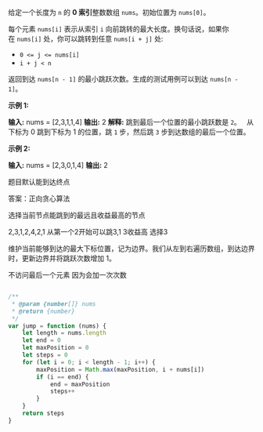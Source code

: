 给定一个长度为 `n` 的 **0 索引**整数数组 `nums`。初始位置为 `nums[0]`。

每个元素 `nums[i]` 表示从索引 `i` 向前跳转的最大长度。换句话说，如果你在 `nums[i]` 处，你可以跳转到任意 `nums[i + j]` 处:

- `0 <= j <= nums[i]` 
- `i + j < n`

返回到达 `nums[n - 1]` 的最小跳跃次数。生成的测试用例可以到达 `nums[n - 1]`。

**示例 1:**

**输入:** nums = [2,3,1,1,4]
**输出:** 2
**解释:** 跳到最后一个位置的最小跳跃数是 `2`。
     从下标为 0 跳到下标为 1 的位置，跳 `1` 步，然后跳 `3` 步到达数组的最后一个位置。

**示例 2:**

**输入:** nums = [2,3,0,1,4]
**输出:** 2

题目默认能到达终点

答案：正向贪心算法

选择当前节点能跳到的最远且收益最高的节点

2,3,1,2,4,2,1  从第一个2开始可以跳3,1 3收益高 选择3

维护当前能够到达的最大下标位置，记为边界。我们从左到右遍历数组，到达边界时，更新边界并将跳跃次数增加 1。

不访问最后一个元素 因为会加一次次数

```js

/**
 * @param {number[]} nums
 * @return {number}
 */
var jump = function (nums) {
    let length = nums.length
    let end = 0
    let maxPosition = 0
    let steps = 0
    for (let i = 0; i < length - 1; i++) {
        maxPosition = Math.max(maxPosition, i + nums[i])
        if (i == end) {
            end = maxPosition
            steps++
        }
    }
    return steps
}

```